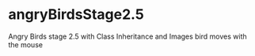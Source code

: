 # angryBirdsStage2.5
Angry Birds stage 2.5 with Class Inheritance and Images
bird moves with the mouse
